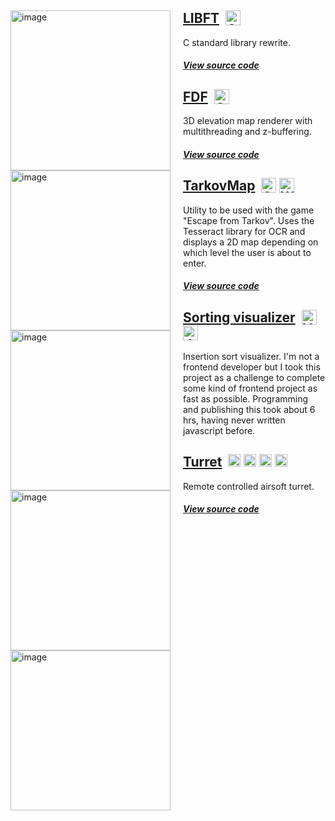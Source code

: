 <!---# Programming portfolio -->

<!--- Rewrite this sentencee --> 


<div markdown="1" class="proj">
<img width="256" src="https://user-images.githubusercontent.com/45420297/182574902-c7c08034-f896-4d81-b11a-47135c7229fb.png" alt="image" style="float: left; margin-right: 20px">

## [LIBFT](https://github.com/oskarikinnunen/libft/tree/master)&nbsp;&nbsp;<img width="24" alt="C" align="top" src="https://user-images.githubusercontent.com/45420297/182207766-f5c35203-078d-4aac-8a3a-d30e726694b2.png">

C standard library rewrite.
##### [View source code](https://github.com/oskarikinnunen/libft/tree/master)

</div>

<div markdown="1" class="proj">
<img width="256" src="https://user-images.githubusercontent.com/45420297/182204285-2939b41c-0981-4f6c-a111-b6c16aca1e5c.png" alt="image" style="float: left; margin-right: 20px">

## [FDF](https://github.com/oskarikinnunen/PresentableFDF)&nbsp;&nbsp;<img width="24" alt="C" align="top" float="right" src="https://user-images.githubusercontent.com/45420297/182207766-f5c35203-078d-4aac-8a3a-d30e726694b2.png">

3D elevation map renderer with multithreading and z-buffering.
##### [View source code](https://github.com/oskarikinnunen/PresentableFDF)
</div>

<div markdown="1" class="proj">
<img width="256" src="https://user-images.githubusercontent.com/45420297/182570002-e34dfc1b-821f-4262-8ebe-7d4537a69be8.png" alt="image" style="float: left; margin-right: 20px">

## [TarkovMap](https://github.com/oskarikinnunen/TarkovMapTool)&nbsp;&nbsp;<img width="24" alt="Csharp" align="top" src="https://user-images.githubusercontent.com/45420297/182208301-cccdedaa-ff4c-4ef7-bef2-a5fb3110ccac.png"> <img width="24" alt="WPF" align="top" src="https://www.ritechpune.com/backend/courseicon/WPFLogo.png">

Utility to be used with the game "Escape from Tarkov". Uses the Tesseract library for OCR and displays a 2D map depending on which level the user is about to enter.
##### [View source code](https://github.com/oskarikinnunen/TarkovMapTool)
</div>


<div markdown="1" class="proj">

<img width="256" src="https://user-images.githubusercontent.com/45420297/184576956-67af47d0-6c86-4145-8f4a-f9fa04dcf3d9.png" alt="image" style="float: left; margin-right: 20px">

## [Sorting visualizer](https://oskarikinnunen.github.io/vuesort/)&nbsp;&nbsp;<img height="24" alt="Vuejs" align="top" src="https://www.positivethinking.tech/wp-content/uploads/2021/01/Logo-Vuejs.png"> <img width="24" alt="JS" align="top" src="https://cdn.cdnlogo.com/logos/j/69/javascript.svg">

Insertion sort visualizer.
I'm not a frontend developer but I took this project as a challenge to complete some kind of frontend project as fast as possible. Programming and publishing this took about 6 hrs, having never written javascript before.

</div>

<div markdown="1" class="proj">
<img width="256" src="https://user-images.githubusercontent.com/45420297/182583692-f90e39f8-b529-40d5-8b67-f84f265f446c.png" alt="image" style="float: left; margin-right: 20px">

## [Turret](https://github.com/oskarikinnunen/airsoftturret)&nbsp;&nbsp;<img width="20" alt="Csharp" align="top" src="https://user-images.githubusercontent.com/45420297/182208301-cccdedaa-ff4c-4ef7-bef2-a5fb3110ccac.png"> <img width="20" alt="C" align="top" float="right" src="https://user-images.githubusercontent.com/45420297/182207766-f5c35203-078d-4aac-8a3a-d30e726694b2.png"> <img height="20" alt="Arduino" align="top" float="right" src="https://user-images.githubusercontent.com/45420297/182575575-deda2f12-79b3-4065-b43d-8725a7ac078c.png">  <img height="20" alt="Unity" align="top" float="right" src="https://store-speedtree-com.exactdn.com/site-assets/uploads/Unity-Logo-White.png?strip=all&lossy=1&quality=73&resize=1200%2C720&ssl=1"> 



Remote controlled airsoft turret.
##### [View source code](https://github.com/oskarikinnunen/airsoftturret)
</div>
